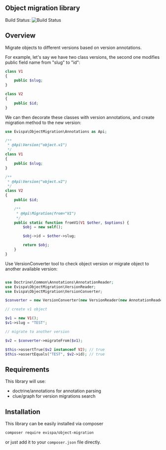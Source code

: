 Object migration library
--------

Build Status: ![Build Status](http://dev.evispa.lt:81/buildStatus/icon?job=evispa-object-migration)

Overview
--------

Migrate objects to different versions based on version annotations.

For example, let's say we have two class versions, the second one modifies public field name from "slug" to "id":

```php
class V1
{
    public $slug;
}

class V2
{
    public $id;
}
```

We can then decorate these classes with version annotations, and create migration method to the new version:

```php
use Evispa\ObjectMigration\Annotations as Api;

/**
 * @Api\Version("object.v1")
 */
class V1
{
    public $slug;
}

/**
 * @Api\Version("object.v2")
 */
class V2
{
    public $id;

    /**
     * @Api\Migration(from="V1")
     */
    public static function fromV1(V1 $other, $options) {
        $obj = new self();

        $obj->id = $other->slug;

        return $obj;
    }
}
```

Use VersionConverter tool to check object version or migrate object to another available version:

```php

use Doctrine\Common\Annotations\AnnotationReader;
use Evispa\ObjectMigration\VersionReader;
use Evispa\ObjectMigration\VersionConverter;

$converter = new VersionConverter(new VersionReader(new AnnotationReader()), 'V2');

// create v1 object

$v1 = new V1();
$v1->slug = "TEST";

// migrate to another version

$v2 = $converter->migrateFrom($v1);

$this->assertTrue($v2 instanceof V2); // true
$this->assertEquals("TEST", $v2->id); // true
```

Requirements
------------

This library will use:
 * doctrine/annotations for annotation parsing
 * clue/graph for version migrations search

Installation
------------
This library can be easily installed via composer

```bash
composer require evispa/object-migration
```

or just add it to your ``composer.json`` file directly.
